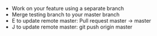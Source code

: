 * Work on your feature using a separate branch
* Merge testing branch to your master branch
* E to update remote master: Pull request master -> master
* J to update remote master: git push origin master

